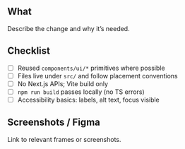 ## What

Describe the change and why it’s needed.

## Checklist

- [ ] Reused `components/ui/*` primitives where possible
- [ ] Files live under `src/` and follow placement conventions
- [ ] No Next.js APIs; Vite build only
- [ ] `npm run build` passes locally (no TS errors)
- [ ] Accessibility basics: labels, alt text, focus visible

## Screenshots / Figma

Link to relevant frames or screenshots.

